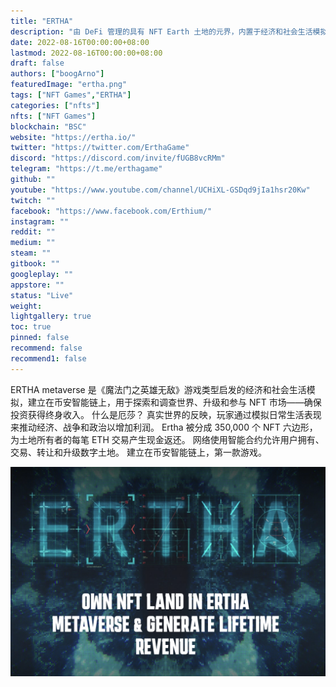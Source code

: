 ```yaml
---
title: "ERTHA"
description: "由 DeFi 管理的具有 NFT Earth 土地的元界，内置于经济和社会生活模拟游戏中。"
date: 2022-08-16T00:00:00+08:00
lastmod: 2022-08-16T00:00:00+08:00
draft: false
authors: ["boogArno"]
featuredImage: "ertha.png"
tags: ["NFT Games","ERTHA"]
categories: ["nfts"]
nfts: ["NFT Games"]
blockchain: "BSC"
website: "https://ertha.io/"
twitter: "https://twitter.com/ErthaGame"
discord: "https://discord.com/invite/fUGB8vcRMm"
telegram: "https://t.me/erthagame"
github: ""
youtube: "https://www.youtube.com/channel/UCHiXL-GSDqd9jIa1hsr20Kw"
twitch: ""
facebook: "https://www.facebook.com/Erthium/"
instagram: ""
reddit: ""
medium: ""
steam: ""
gitbook: ""
googleplay: ""
appstore: ""
status: "Live"
weight: 
lightgallery: true
toc: true
pinned: false
recommend: false
recommend1: false
---
```

ERTHA metaverse 是《魔法门之英雄无敌》游戏类型启发的经济和社会生活模拟，建立在币安智能链上，用于探索和调查世界、升级和参与 NFT 市场——确保投资获得终身收入。
什么是厄莎？
真实世界的反映，玩家通过模拟日常生活表现来推动经济、战争和政治以增加利润。
Ertha 被分成 350,000 个 NFT 六边形，为土地所有者的每笔 ETH 交易产生现金返还。
网络使用智能合约允许用户拥有、交易、转让和升级数字土地。
建立在币安智能链上，第一款游戏。

![ertha-dapp-collectibles-bsc-image1_065ebc50648bed85018b65b10e473d9d](ertha-dapp-collectibles-bsc-image1_065ebc50648bed85018b65b10e473d9d.png)